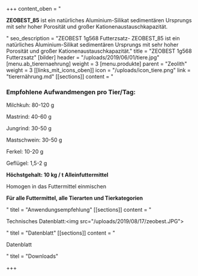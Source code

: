 +++
content_oben = "<p><strong>ZEOBEST_85</strong> ist ein natürliches Aluminium-Silikat sedimentären Ursprungs mit sehr hoher Porosität und großer Kationenaustauschkapazität.</p>"
seo_description = "ZEOBEST 1g568 Futterzsatz- ZEOBEST_85 ist ein natürliches Aluminium-Silikat sedimentären Ursprungs mit sehr hoher Porosität und großer Kationenaustauschkapazität."
title = "ZEOBEST 1g568 Futterzsatz"
[bilder]
header = "/uploads/2019/06/01/tiere.jpg"
[menu.ab_tierernaehrung]
weight = 3
[menu.produkte]
parent = "Zeolith"
weight = 3
[[links_mit_icons_oben]]
icon = "/uploads/icon_tiere.png"
link = "tierernährung.md"
[[sections]]
content = "<h3>Empfohlene Aufwandmengen pro Tier/Tag:</h3><p>Milchkuh: 80-120 g</p><p>Mastrind: 40-60 g</p><p>Jungrind: 30-50 g</p><p>Mastschwein: 30-50 g</p><p>Ferkel: 10-20 g</p><p>Geflügel: 1,5-2 g</p><p><strong>Höchstgehalt: 10 kg / t Alleinfuttermittel</strong></p><p>Homogen in das Futtermittel einmischen</p><p><strong>Für alle Futtermittel, alle Tierarten und Tierkategorien</strong></p>"
titel = "Anwendungsempfehlung"
[[sections]]
content = "<p>Technisches Datenblatt:<img src=\"/uploads/2019/08/17/zeobest.JPG\"></p>"
titel = "Datenblatt"
[[sections]]
content = "<p>Datenblatt</p>"
titel = "Downloads"

+++
